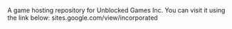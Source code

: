 A game hosting repository for Unblocked Games Inc.
You can visit it using the link below:
sites.google.com/view/incorporated
